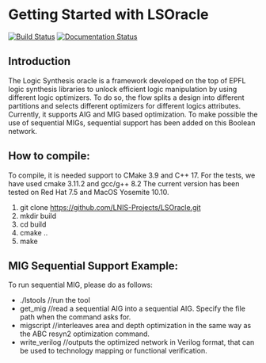 # Getting Started with LSOracle

[![Build Status](https://travis-ci.org/LNIS-Projects/LSOracle.svg?branch=master)](https://travis-ci.org/LNIS-Projects/LSOracle)
[![Documentation Status](https://readthedocs.org/projects/lsoracle/badge/?version=latest)](https://lsoracle.readthedocs.io/en/latest/?badge=latest)

## Introduction

The Logic Synthesis oracle is a framework developed on the top of EPFL logic synthesis libraries to unlock efficient logic manipulation by using different logic optimizers. To do so, the flow splits a design into different partitions and selects different optimizers for different logics attributes. Currently, it supports AIG and MIG based optimization. To make possible the use of sequential MIGs, sequential support has been added on this Boolean network. 

## How to compile: 

To compile, it is needed support to CMake 3.9 and C++ 17. For the tests, we have used cmake 3.11.2 and gcc/g++ 8.2
The current version has been tested on Red Hat 7.5 and MacOS Yosemite 10.10.  

1. git clone https://github.com/LNIS-Projects/LSOracle.git
2. mkdir build
3. cd build
4. cmake .. 
5. make 

## MIG Sequential Support Example: 

To run sequential MIG, please do as follows:

* ./lstools                                                //run the tool
* get_mig                                               //read a sequential AIG into a sequential AIG. Specify the file path when the command asks for. 
* migscript                                             //interleaves area and depth optimization in the same way as the ABC resyn2 optimization command. 
* write_verilog                                       //outputs the optimized network in Verilog format, that can be used to technology mapping or functional verification. 


